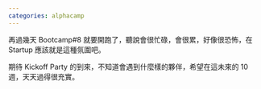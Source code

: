 ```yaml
---
categories: alphacamp
---
```


再過幾天 Bootcamp#8 就要開跑了，聽說會很忙碌，會很累，好像很恐怖，在 Startup 應該就是這種氛圍吧。

期待 Kickoff Party 的到來，不知道會遇到什麼樣的夥伴，希望在這未來的 10 週，天天過得很充實。
